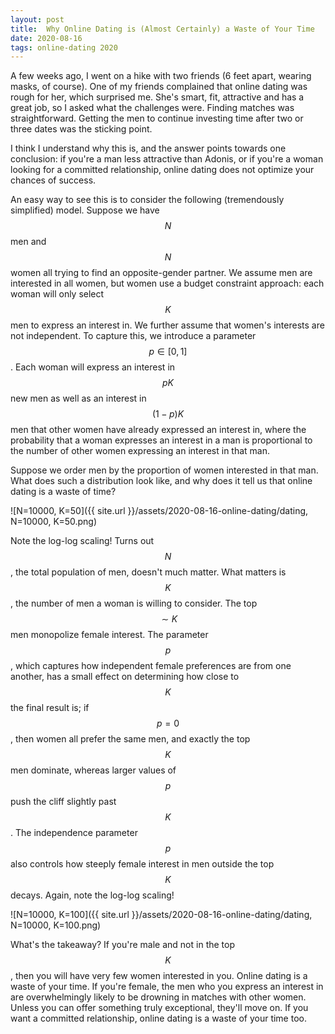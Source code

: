 ```yaml
---
layout: post
title:  Why Online Dating is (Almost Certainly) a Waste of Your Time
date: 2020-08-16
tags: online-dating 2020
---
```


A few weeks ago, I went on a hike with two friends (6 feet apart, wearing masks,
of course). One of my friends complained that online dating was rough for her,
which surprised me. She's smart, fit, attractive and has a great job, so I asked
what the challenges were. Finding matches was straightforward. Getting
the men to continue investing time after two or three dates was the sticking point.

I think I understand why this is, and the answer points towards one conclusion:
if you're a man less attractive than Adonis, or if you're a woman looking for a
committed relationship, online dating does not optimize your chances of success.

An easy way to see this is to consider the following (tremendously simplified)
model. Suppose we have $$N$$ men and $$N$$ women all trying to find an opposite-gender
partner. We assume men are interested in all women, but women use a budget constraint
approach: each woman will only select $$K$$ men to express an interest in. We further
assume that women's interests are not independent. To capture this, we introduce a 
parameter $$p \in [0, 1]$$. Each woman will
express an interest in $$pK$$ new men as well as an interest in $$(1-p)K$$ men that 
other women have already expressed an interest in, where the probability
that a woman expresses an interest in a man is proportional to the number of other
women expressing an interest in that man.

Suppose we order men by the proportion of women interested in that man. What does such
a distribution look like, and why does it tell us that online dating is a waste of
time?

![N=10000, K=50]({{ site.url }}/assets/2020-08-16-online-dating/dating, N=10000, K=50.png)


Note the log-log scaling! Turns out $$N$$, the total population of men, doesn't much matter. What matters
is $$K$$, the number of men a woman is willing to consider. The top
$$\sim K$$ men monopolize female interest. The parameter $$p$$, which captures how independent
female preferences are from one another, has a small effect on determining how close
to $$K$$ the final result is; if $$p=0$$, then women all prefer the same men, and exactly
the top $$K$$ men dominate, whereas larger values of $$p$$ push the cliff slightly past $$K$$. The 
independence parameter $$p$$ also controls how steeply female interest in men outside the top
$$K$$ decays. Again, note the log-log scaling!

![N=10000, K=100]({{ site.url }}/assets/2020-08-16-online-dating/dating, N=10000, K=100.png)


What's the takeaway? If you're male and not in the top $$K$$, then you will have very few
women interested in you. Online dating is a waste of your time. If you're female, the men who you
express an interest in are overwhelmingly likely to be drowning in matches with other women.
Unless you can offer something truly exceptional, they'll move on. If you want a committed relationship,
online dating is a waste of your time too.